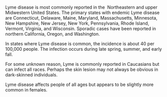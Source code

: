 Lyme disease is most commonly reported in the  Northeastern and upper Midwestern United States. The primary states with endemic Lyme disease are Connecticut, Delaware, Maine, Maryland, Massachusetts, Minnesota, New Hampshire, New Jersey, New York, Pennsylvania, Rhode Island, Vermont, Virginia, and Wisconsin. Sporadic cases have been reported in northern California, Oregon, and Washington.

In states where Lyme disease is common, the incidence is about 40 per 100,000 people. The infection occurs during late spring, summer, and early fall.

For some unknown reason, Lyme is commonly reported in Caucasians but can infect all races. Perhaps the skin lesion may not always be obvious in dark-skinned individuals.

Lyme disease affects people of all ages but appears to be slightly more common in females.